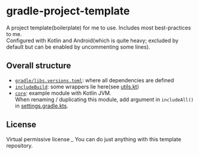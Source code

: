 # gradle-project-template
A project template(boilerplate) for me to use. Includes most best-practices to me.  
Configured with Kotlin and Android(which is quite heavy; excluded by default but can be enabled by uncommenting some lines).


## Overall structure
- [`gradle/libs.versions.toml`](gradle/libs.versions.toml): where all dependencies are defined
- [`includeBuild`](includeBuild): some wrappers lie here(see [utils.kt](includeBuild/src/main/kotlin/com/lhwdev/build/utils.kt))
- [`core`](modules/core): example module with Kotlin JVM.  
  When renaming / duplicating this module, add argument in `includeAll()` in [settings.gradle.kts](settings.gradle.kts).


## License
Virtual permissive license *_*
You can do just anything with this template repository.
